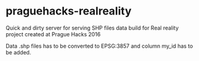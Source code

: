 # praguehacks-realreality
Quick and dirty server for serving SHP files data build for Real reality project created at Prague Hacks 2016

Data .shp files has to be converted to EPSG:3857 and column my_id has to be added.
